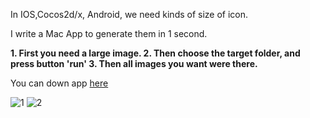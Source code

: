 

In IOS,Cocos2d/x, Android, we need kinds of size of icon.

I write a Mac App to generate them in 1 second.



 **1. First you need a large image.
 2.  Then choose the target folder, and press button 'run'
 3.  Then all images you want were there.**


You can down app [here][1]

![1][2]
![2][3]


  [1]: https://raw.githubusercontent.com/ygweric/ImageResize-mac/master/ImageResize.app.zip
  [2]: https://raw.githubusercontent.com/ygweric/ImageResize-mac/master/screenshot/1.png
  [3]: https://raw.githubusercontent.com/ygweric/ImageResize-mac/master/screenshot/2.png
